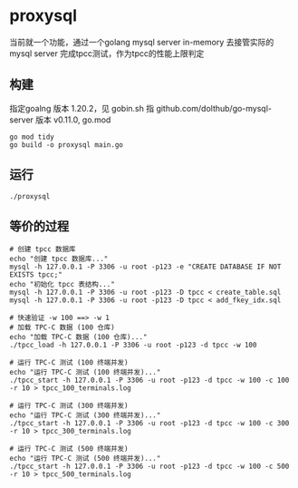 # proxysql

当前就一个功能，通过一个golang mysql server in-memory 去接管实际的mysql server 完成tpcc测试，作为tpcc的性能上限判定

## 构建

指定goalng 版本 1.20.2，见 gobin.sh
指 github.com/dolthub/go-mysql-server 版本 v0.11.0, go.mod

```shell script
go mod tidy 
go build -o proxysql main.go
```

## 运行

```shell script
./proxysql
```


## 等价的过程
```shell script
# 创建 tpcc 数据库
echo "创建 tpcc 数据库..."
mysql -h 127.0.0.1 -P 3306 -u root -p123 -e "CREATE DATABASE IF NOT EXISTS tpcc;"
echo "初始化 tpcc 表结构..."
mysql -h 127.0.0.1 -P 3306 -u root -p123 -D tpcc < create_table.sql
mysql -h 127.0.0.1 -P 3306 -u root -p123 -D tpcc < add_fkey_idx.sql
 
# 快速验证 -w 100 ==> -w 1
# 加载 TPC-C 数据 (100 仓库)
echo "加载 TPC-C 数据 (100 仓库)..."
./tpcc_load -h 127.0.0.1 -P 3306 -u root -p123 -d tpcc -w 100
 
# 运行 TPC-C 测试 (100 终端并发)
echo "运行 TPC-C 测试 (100 终端并发)..."
./tpcc_start -h 127.0.0.1 -P 3306 -u root -p123 -d tpcc -w 100 -c 100 -r 10 > tpcc_100_terminals.log
 
# 运行 TPC-C 测试 (300 终端并发)
echo "运行 TPC-C 测试 (300 终端并发)..."
./tpcc_start -h 127.0.0.1 -P 3306 -u root -p123 -d tpcc -w 100 -c 300 -r 10 > tpcc_300_terminals.log
 
# 运行 TPC-C 测试 (500 终端并发)
echo "运行 TPC-C 测试 (500 终端并发)..."
./tpcc_start -h 127.0.0.1 -P 3306 -u root -p123 -d tpcc -w 100 -c 500 -r 10 > tpcc_500_terminals.log

```